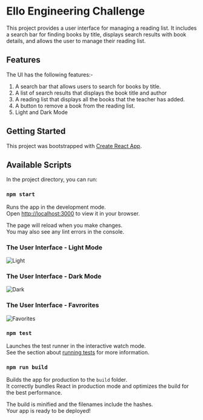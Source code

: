 # Ello Engineering Challenge

This project provides a user interface for managing a reading list. It includes a search bar for finding books by title, displays search results with book details, and allows the user to manage their reading list.

## Features

The UI has the following features:-

1. A search bar that allows users to search for books by title.
2. A list of search results that displays the book title and author
3. A reading list that displays all the books that the teacher has added.
4. A button to remove a book from the reading list.
5. Light and Dark Mode

## Getting Started

This project was bootstrapped with [Create React App](https://github.com/facebook/create-react-app).

## Available Scripts

In the project directory, you can run:

### `npm start`

Runs the app in the development mode.\
Open [http://localhost:3000](http://localhost:3000) to view it in your browser.

The page will reload when you make changes.\
You may also see any lint errors in the console.

### The User Interface - Light Mode

![Light](https://github.com/chyvail/fullstack-take-home-test/assets/25295807/f8c46486-8434-493b-a77d-f4d7ca0e76c4)

### The User Interface - Dark Mode

![Dark](https://github.com/chyvail/fullstack-take-home-test/assets/25295807/db881317-80d5-457a-8a85-44aed3a16f2e)

### The User Interface - Favrorites

![Favorites](https://github.com/chyvail/fullstack-take-home-test/assets/25295807/2641d40f-1cb4-46c6-a9e9-769748417850)

### `npm test`

Launches the test runner in the interactive watch mode.\
See the section about [running tests](https://facebook.github.io/create-react-app/docs/running-tests) for more information.

### `npm run build`

Builds the app for production to the `build` folder.\
It correctly bundles React in production mode and optimizes the build for the best performance.

The build is minified and the filenames include the hashes.\
Your app is ready to be deployed!
